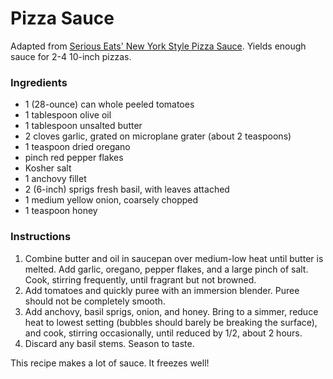 # Pizza Sauce

Adapted from [Serious Eats' New York Style Pizza Sauce](http://www.seriouseats.com/recipes/2010/10/new-york-style-pizza-sauce.html). Yields enough sauce for 2-4 10-inch pizzas.

### Ingredients

- 1 (28-ounce) can whole peeled tomatoes
- 1 tablespoon olive oil
- 1 tablespoon unsalted butter
- 2 cloves garlic, grated on microplane grater (about 2 teaspoons)
- 1 teaspoon dried oregano
- pinch red pepper flakes
- Kosher salt
- 1 anchovy fillet
- 2 (6-inch) sprigs fresh basil, with leaves attached
- 1 medium yellow onion, coarsely chopped
- 1 teaspoon honey

### Instructions

1. Combine butter and oil in saucepan over medium-low heat until butter is melted. Add garlic, oregano, pepper flakes, and a large pinch of salt. Cook, stirring frequently, until fragrant but not browned.
2. Add tomatoes and quickly puree with an immersion blender. Puree should not be completely smooth.
3. Add anchovy, basil sprigs, onion, and honey. Bring to a simmer, reduce heat to lowest setting (bubbles should barely be breaking the surface), and cook, stirring occasionally, until reduced by 1/2, about 2 hours.
4. Discard any basil stems. Season to taste.

This recipe makes a lot of sauce. It freezes well!
